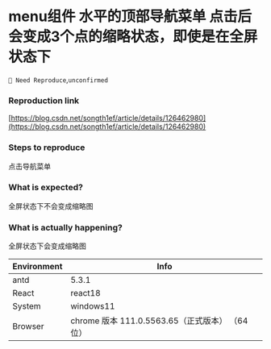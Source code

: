 # menu组件 水平的顶部导航菜单 点击后会变成3个点的缩略状态，即使是在全屏状态下

`🤔 Need Reproduce`,`unconfirmed`

### Reproduction link

[https://blog.csdn.net/songth1ef/article/details/126462980](https://blog.csdn.net/songth1ef/article/details/126462980)

### Steps to reproduce

点击导航菜单

### What is expected?

全屏状态下不会变成缩略图

### What is actually happening?

全屏状态下会变成缩略图

| Environment | Info                                            |
| ----------- | ----------------------------------------------- |
| antd        | 5.3.1                                           |
| React       | react18                                         |
| System      | windows11                                       |
| Browser     | chrome 版本 111.0.5563.65（正式版本） （64 位） |

<!-- generated by ant-design-issue-helper. DO NOT REMOVE -->
